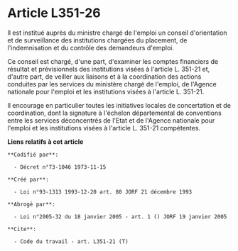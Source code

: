 # Article L351-26

Il est institué auprès du ministre chargé de l'emploi un conseil d'orientation et de surveillance des institutions chargées
du placement, de l'indemnisation et du contrôle des demandeurs d'emploi.

Ce conseil est chargé, d'une part, d'examiner les comptes financiers de résultat et prévisionnels des institutions visées à
l'article L. 351-21 et, d'autre part, de veiller aux liaisons et à la coordination des actions conduites par les services du
ministère chargé de l'emploi, de l'Agence nationale pour l'emploi et les institutions visées à l'article L. 351-21.

Il encourage en particulier toutes les initiatives locales de concertation et de coordination, dont la signature à l'échelon
départemental de conventions entre les services déconcentrés de l'Etat et de l'Agence nationale pour l'emploi et les
institutions visées à l'article L. 351-21 compétentes.

**Liens relatifs à cet article**

	**Codifié par**:

	  - Décret n°73-1046 1973-11-15

	**Créé par**:

	  - Loi n°93-1313 1993-12-20 art. 80 JORF 21 décembre 1993

	**Abrogé par**:

	  - Loi n°2005-32 du 18 janvier 2005 - art. 1 () JORF 19 janvier 2005

	**Cite**:

	  - Code du travail - art. L351-21 (T)
